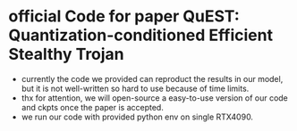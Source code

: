 # official Code for paper QuEST: Quantization-conditioned Efficient Stealthy Trojan
* currently the code we provided can reproduct the results in our model, but it is not well-written so hard to use because of time limits.
* thx for attention, we will open-source a easy-to-use version of our code and ckpts once the paper is accepted.
* we run our code with provided python env on single RTX4090.
